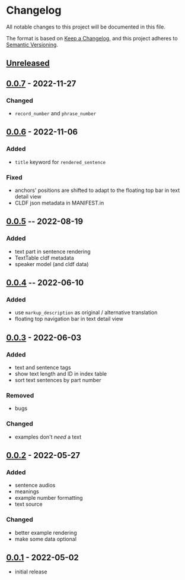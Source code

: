 # Changelog
All notable changes to this project will be documented in this file.

The format is based on [Keep a Changelog](https://keepachangelog.com/en/1.0.0/),
and this project adheres to [Semantic Versioning](https://semver.org/spec/v2.0.0.html).

## [Unreleased]

## [0.0.7] - 2022-11-27

### Changed
* `record_number` and `phrase_number`

## [0.0.6] - 2022-11-06

### Added
* `title` keyword for `rendered_sentence`

### Fixed
* anchors' positions are shifted to adapt to the floating top bar in text detail view
* CLDF json metadata in MANIFEST.in

## [0.0.5] -- 2022-08-19

### Added
* text part in sentence rendering
* TextTable cldf metadata
* speaker model (and cldf data)

## [0.0.4] -- 2022-06-10

### Added
* use `markup_description` as original / alternative translation
* floating top navigation bar in text detail view

## [0.0.3] - 2022-06-03

### Added
* text and sentence tags
* show text length and ID in index table
* sort text sentences by part number

### Removed
* bugs

### Changed
* examples don't *need* a text

## [0.0.2] - 2022-05-27

### Added

* sentence audios
* meanings
* example number formatting
* text source

### Changed
* better example rendering
* make some data optional

## [0.0.1] - 2022-05-02
* initial release

[Unreleased]: https://github.com/fmatter/clld-corpus-plugin/compare/0.0.7...HEAD
[0.0.7]: https://github.com/fmatter/clld-corpus-plugin/compare/0.0.6...0.0.7
[0.0.6]: https://github.com/fmatter/clld-corpus-plugin/compare/0.0.5...0.0.6
[0.0.5]: https://github.com/fmatter/clld-corpus-plugin/releases/tag/0.0.5
[0.0.4]: https://github.com/fmatter/clld-corpus-plugin/releases/tag/0.0.4
[0.0.3]: https://github.com/fmatter/clld-corpus-plugin/releases/tag/0.0.3
[0.0.2]: https://github.com/fmatter/clld-corpus-plugin/releases/tag/0.0.2
[0.0.1]: https://github.com/fmatter/clld-corpus-plugin/releases/tag/v0.0.1
